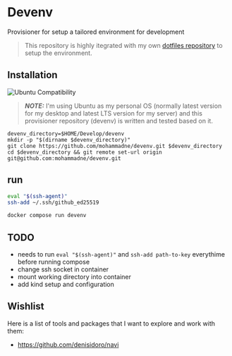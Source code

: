 # Devenv

Provisioner for setup a tailored environment for development

> This repository is highly itegrated with my own [dotfiles repository](https://github.com/mohammadne/dotfiles) to setup the environment.

## Installation

![Ubuntu Compatibility](https://img.shields.io/badge/works%20on-ubuntu-white?logo=ubuntu&style=for-the-badge)

> **_NOTE:_** I'm using Ubuntu as my personal OS (normally latest version for my desktop and latest LTS version for my server) and this provisioner repository (devenv) is written and tested based on it.

```
devenv_directory=$HOME/Develop/devenv
mkdir -p "$(dirname $devenv_directory)"
git clone https://github.com/mohammadne/devenv.git $devenv_directory
cd $devenv_directory && git remote set-url origin git@github.com:mohammadne/devenv.git
```

## run

```bash
eval "$(ssh-agent)"
ssh-add ~/.ssh/github_ed25519

docker compose run devenv
```

## TODO

- needs to run `eval "$(ssh-agent)"` and `ssh-add path-to-key` everythime before running compose
- change ssh socket in container
- mount working directory into container
- add kind setup and configuration

## Wishlist

Here is a list of tools and packages that I want to explore and work with them:

- <https://github.com/denisidoro/navi>
